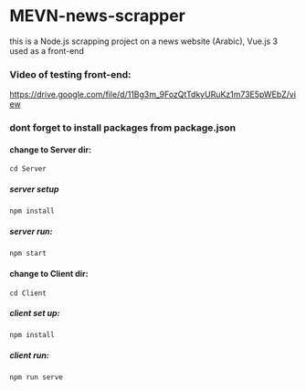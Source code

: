 # MEVN-news-scrapper
this is a Node.js scrapping project on a news website (Arabic), Vue.js 3 used as a front-end

### Video of testing front-end:
https://drive.google.com/file/d/11Bg3m_9FozQtTdkyURuKz1m73E5pWEbZ/view

### dont forget to install packages from package.json

#### change to Server dir:
```
cd Server
```
##### server setup
``` npm install ```
##### server run:
``` npm start ```

#### change to Client dir:
```
cd Client
```
##### client set up:
``` npm install ```
##### client run:
``` npm run serve ```


